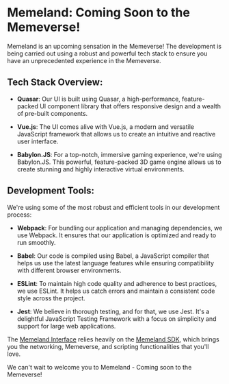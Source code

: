 # Memeland: Coming Soon to the Memeverse!

Memeland is an upcoming sensation in the Memeverse! The development is being carried out using a robust and powerful tech stack to ensure you have an unprecedented experience in the Memeverse.

## Tech Stack Overview:

- **Quasar**: Our UI is built using Quasar, a high-performance, feature-packed UI component library that offers responsive design and a wealth of pre-built components.
  
- **Vue.js**: The UI comes alive with Vue.js, a modern and versatile JavaScript framework that allows us to create an intuitive and reactive user interface.
  
- **Babylon.JS**: For a top-notch, immersive gaming experience, we're using Babylon.JS. This powerful, feature-packed 3D game engine allows us to create stunning and highly interactive virtual environments.

## Development Tools:

We're using some of the most robust and efficient tools in our development process:

- **Webpack**: For bundling our application and managing dependencies, we use Webpack. It ensures that our application is optimized and ready to run smoothly.
  
- **Babel**: Our code is compiled using Babel, a JavaScript compiler that helps us use the latest language features while ensuring compatibility with different browser environments.
  
- **ESLint**: To maintain high code quality and adherence to best practices, we use ESLint. It helps us catch errors and maintain a consistent code style across the project.
  
- **Jest**: We believe in thorough testing, and for that, we use Jest. It's a delightful JavaScript Testing Framework with a focus on simplicity and support for large web applications.

The [Memeland Interface](https://github.com/awkwardmonkey/memeland-interface) relies heavily on the [Memeland SDK](https://github.com/awkwardmonkey/memeland-sdk), which brings you the networking, Memeverse, and scripting functionalities that you'll love.

We can't wait to welcome you to Memeland - Coming soon to the Memeverse!
